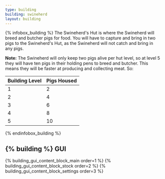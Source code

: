 ```yaml
---
type: building
building: swineherd
layout: building
---
```

{% infobox_building %}
The Swineherd's Hut is where the Swineherd will breed and butcher pigs for food. You will have to capture and bring in two pigs to the Swineherd's Hut, as the Swineherd will not catch and bring in any pigs.

**Note:** The Swineherd will only keep two pigs alive per hut level, so at level 5 they will have ten pigs in their holding pens to breed and butcher. This means they will be faster at producing and collecting meat. So:

| Building Level | Pigs Housed |
|----------------|-------------|
| 1              | 2           |
| 2              | 4           |
| 3              | 6           |
| 4              | 8           |
| 5              | 10          |
{% endinfobox_building %}

## {% building %} GUI

{% building_gui_content_block_main order=1 %}
{% building_gui_content_block_stock order=2 %}
{% building_gui_content_block_settings order=3 %}